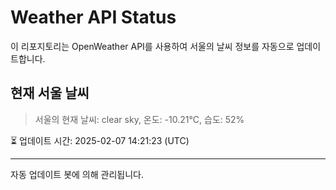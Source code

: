 
# Weather API Status

이 리포지토리는 OpenWeather API를 사용하여 서울의 날씨 정보를 자동으로 업데이트합니다.

## 현재 서울 날씨
> 서울의 현재 날씨: clear sky, 온도: -10.21°C, 습도: 52%

⏳ 업데이트 시간: 2025-02-07 14:21:23 (UTC)

---
자동 업데이트 봇에 의해 관리됩니다.
